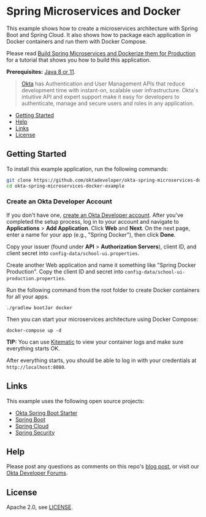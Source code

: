# Spring Microservices and Docker

This example shows how to create a microservices architecture with Spring Boot and Spring Cloud. It also shows how to package each application in Docker containers and run them with Docker Compose.

Please read [Build Spring Microservices and Dockerize them for Production](https://developer.okta.com/blog/2019/02/28/spring-microservices-docker) for a tutorial that shows you how to build this application.

**Prerequisites:** [Java 8 or 11](https://adoptopenjdk.net/).

> [Okta](https://developer.okta.com/) has Authentication and User Management APIs that reduce development time with instant-on, scalable user infrastructure. Okta's intuitive API and expert support make it easy for developers to authenticate, manage and secure users and roles in any application.

* [Getting Started](#getting-started)
* [Help](#help)
* [Links](#links)
* [License](#license)

## Getting Started

To install this example application, run the following commands:

```bash
git clone https://github.com/oktadeveloper/okta-spring-microservices-docker-example.git
cd okta-spring-microservices-docker-example
```

### Create an Okta Developer Account

If you don't have one, [create an Okta Developer account](https://developer.okta.com/signup/). After you've completed the setup process, log in to your account and navigate to **Applications** > **Add Application**. Click **Web** and **Next**. On the next page, enter a name for your app (e.g., "Spring Docker"), then click **Done**. 

Copy your issuer (found under **API** > **Authorization Servers**), client ID, and client secret into `config-data/school-ui.properties`.

Create another Web application and name it something like "Spring Docker Production". Copy the client ID and secret into `config-data/school-ui-production.properties`. 

Run the following command from the root folder to create Docker containers for all your apps.

```shell
./gradlew bootJar docker
```

Then you can start your microservices architecture using Docker Compose:

```shell
docker-compose up -d
```

**TIP:** You can use [Kitematic](https://kitematic.com/) to view your container logs and make sure everything starts OK.

After everything starts, you should be able to log in with your credentials at `http://localhost:8080`.

## Links

This example uses the following open source projects:

* [Okta Spring Boot Starter](https://github.com/okta/okta-spring-boot)
* [Spring Boot](https://spring.io/projects/spring-boot)
* [Spring Cloud](https://spring.io/projects/spring-cloud)
* [Spring Security](https://spring.io/projects/spring-security)

## Help

Please post any questions as comments on this repo's [blog post](https://developer.okta.com/blog/2019/02/28/spring-microservices-docker), or visit our [Okta Developer Forums](https://devforum.okta.com/). 

## License

Apache 2.0, see [LICENSE](LICENSE).
